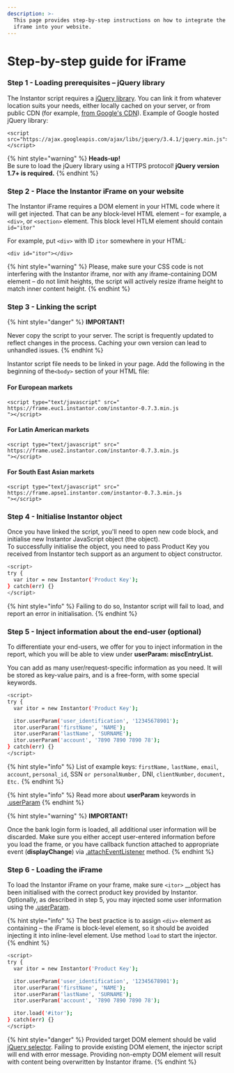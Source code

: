 ```yaml
---
description: >-
  This page provides step-by-step instructions on how to integrate the Instantor
  iframe into your website.
---
```


# Step-by-step guide for iFrame

### Step 1 - Loading **prerequisites** – jQuery library

The Instantor script requires a [jQuery library](http://jquery.com/). You can link it from whatever location suits your needs, either locally cached on your server, or from public CDN \(for example, [from Google's CDN](https://ajax.googleapis.com/ajax/libs/jquery/1.8.3/jquery.min.js)\). Example of Google hosted jQuery library:

```text
<script src="https://ajax.googleapis.com/ajax/libs/jquery/3.4.1/jquery.min.js"></script>
```

{% hint style="warning" %}
**Heads-up!**  
Be sure to load the jQuery library using a HTTPS protocol! **jQuery version 1.7+ is required.** 
{% endhint %}

### Step 2 - **Place the Instantor iFrame on your website**

The Instantor iFrame requires a DOM element in your HTML code where it will get injected. That can be any block-level HTML element – for example, a `<div>`, or `<section>` element. This block level HTLM element should contain `id="itor"`

For example, put `<div>` with ID `itor` somewhere in your HTML:

```text
<div id="itor"></div>
```

{% hint style="warning" %}
Please, make sure your CSS code is not interfering with the Instantor iframe, nor with any iframe-containing DOM element – do not limit heights, the script will actively resize iframe height to match inner content height.
{% endhint %}

### Step 3 - Linking the script

{% hint style="danger" %}
**IMPORTANT!**

Never copy the script to your server. The script is frequently updated to reflect changes in the process. Caching your own version can lead to unhandled issues.
{% endhint %}

Instantor script file needs to be linked in your page. Add the following in the beginning of the`<body>` section of your HTML file:

#### For European markets

```text
<script type="text/javascript" src="
https://frame.euc1.instantor.com/instantor-0.7.3.min.js
"></script>
```

#### For Latin American markets

```text
<script type="text/javascript" src="
https://frame.use2.instantor.com/instantor-0.7.3.min.js
"></script>
```

#### For South East Asian markets

```text
<script type="text/javascript" src="
https://frame.apse1.instantor.com/instantor-0.7.3.min.js
"></script>
```

### Step 4 - Initialise Instantor object

Once you have linked the script, you'll need to open new code block, and initialise new Instantor JavaScript object \(the object\).  
To successfully initialise the object, you need to pass Product Key you received from Instantor tech support as an argument to object constructor. 

```bash
<script>
try {
  var itor = new Instantor('Product Key');
} catch(err) {}
</script>
```

{% hint style="info" %}
Failing to do so, Instantor script will fail to load, and report an error in initialisation.
{% endhint %}

### Step 5 - Inject information about the end-user \(optional\)

To differentiate your end-users, we offer for you to inject information in the report, which you will be able to view under **userParam: miscEntryList.** 

You can add as many user/request-specific information as you need. It will be stored as key-value pairs, and is a free-form, with some special keywords. 

```bash
<script>
try {
  var itor = new Instantor('Product Key');

  itor.userParam('user_identification', '12345678901');
  itor.userParam('firstName', 'NAME');
  itor.userParam('lastName', 'SURNAME');
  itor.userParam('account', '7890 7890 7890 78');
} catch(err) {}
</script>
```

{% hint style="info" %}
List of example keys: `firstName,` `lastName,` `email`, `account`, `personal_id`, SSN `or personalNumber,` DNI, `clientNumber`, `document, Etc.` 
{% endhint %}

{% hint style="info" %}
Read more about **userParam** keywords in [.userParam](../javascript-api/.userparam.md)
{% endhint %}

{% hint style="warning" %}
**IMPORTANT!**

Once the bank login form is loaded, all additional user information will be discarded. Make sure you either accept user-entered information before you load the frame, or you have callback function attached to appropriate event \(**displayChange**\) via [.attachEventListener](../javascript-api/.attacheventlistener.md) method.
{% endhint %}

### Step 6 - Loading the iFrame

To load the Instantor iFrame on your frame, make sure `<itor>` __object has been initialised with the correct product key provided by Instantor. Optionally, as described in step 5, you may injected some user information using the [.userParam](../javascript-api/.userparam.md). 

{% hint style="info" %}
The best practice is to assign `<div>` element as containing – the iFrame is block-level element, so it should be avoided injecting it into inline-level element. Use method `load` to start the injector. 
{% endhint %}

```bash
<script>
try {
  var itor = new Instantor('Product Key');

  itor.userParam('user_identification', '12345678901');
  itor.userParam('firstName', 'NAME');
  itor.userParam('lastName', 'SURNAME');
  itor.userParam('account', '7890 7890 7890 78');

  itor.load('#itor');
} catch(err) {}
</script>
```

{% hint style="danger" %}
Provided target DOM element should be valid [jQuery selector](http://api.jquery.com/category/selectors/). Failing to provide existing DOM element, the injector script will end with error message. Providing non-empty DOM element will result with content being overwritten by Instantor iframe.
{% endhint %}



























